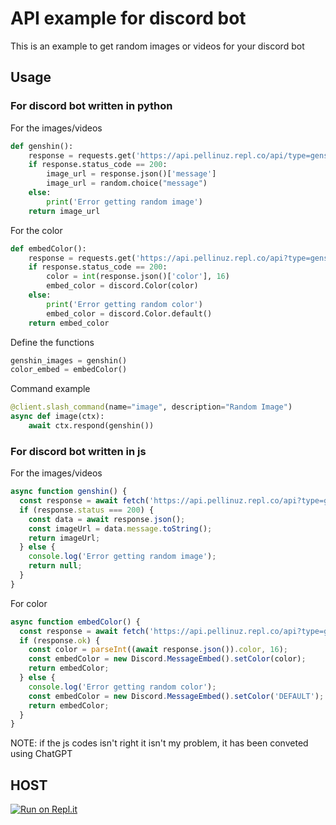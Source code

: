 # API example for discord bot

This is an example to get random images or videos for your discord bot

## Usage

### For discord bot written in python

For the images/videos
```py
def genshin():
    response = requests.get('https://api.pellinuz.repl.co/api/type=genshin')
    if response.status_code == 200:
        image_url = response.json()['message']
        image_url = random.choice("message")
    else:
        print('Error getting random image')
    return image_url
```

For the color
```py
def embedColor():
    response = requests.get('https://api.pellinuz.repl.co/api?type=genshin')
    if response.status_code == 200:
        color = int(response.json()['color'], 16)
        embed_color = discord.Color(color)
    else:
        print('Error getting random color')
        embed_color = discord.Color.default()
    return embed_color
```

Define the functions
```py
genshin_images = genshin()
color_embed = embedColor()
```

Command example
```py
@client.slash_command(name="image", description="Random Image")
async def image(ctx):
    await ctx.respond(genshin())
```

### For discord bot written in js

For the images/videos
```js
async function genshin() {
  const response = await fetch('https://api.pellinuz.repl.co/api?type=genshin');
  if (response.status === 200) {
    const data = await response.json();
    const imageUrl = data.message.toString();
    return imageUrl;
  } else {
    console.log('Error getting random image');
    return null;
  }
}

```

For color
```js
async function embedColor() {
  const response = await fetch('https://api.pellinuz.repl.co/api?type=genshin');
  if (response.ok) {
    const color = parseInt((await response.json()).color, 16);
    const embedColor = new Discord.MessageEmbed().setColor(color);
    return embedColor;
  } else {
    console.log('Error getting random color');
    const embedColor = new Discord.MessageEmbed().setColor('DEFAULT');
    return embedColor;
  }
}
```

NOTE: if the js codes isn't right it isn't my problem, it has been conveted using ChatGPT

## HOST

[![Run on Repl.it](https://replit.com/badge/github/pellinuz/api)](https://replit.com/new/github/pellinuz/api)